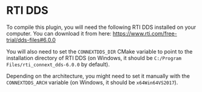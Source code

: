 # RTI DDS
To compile this plugin, you will need the following RTI DDS installed on your computer.
You can download it from here: https://www.rti.com/free-trial/dds-files#6.0.0

You will also need to set the `CONNEXTDDS_DIR` CMake variable to point to the installation
directory of RTI DDS (on Windows, it should be `C:/Program Files/rti_connext_dds-6.0.0` by default).

Depending on the architecture, you might need to set it manually with the `CONNEXTDDS_ARCH` variable
(on Windows, it should be `x64Win64VS2017`).
